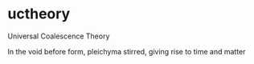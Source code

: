 # uctheory
Universal Coalescence Theory 

In the void before form, pleichyma stirred, giving rise to time and matter
